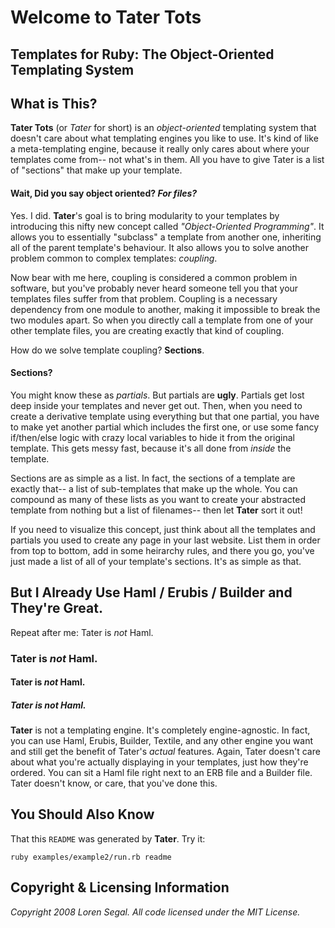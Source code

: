 # Welcome to Tater Tots
## Templates for Ruby: The Object-Oriented Templating System
## What is This?

**Tater Tots** (or _Tater_ for short) is an _object-oriented_ templating system that doesn't care about
what templating engines you like to use. It's kind of like a meta-templating engine, because it really
only cares about where your templates come from-- not what's in them. All you have to give Tater is
a list of "sections" that make up your template.

#### Wait, Did you say object oriented? _For files?_

Yes. I did. **Tater**'s goal is to bring modularity to your templates by introducing this nifty new concept
called _"Object-Oriented Programming"_. It allows you to essentially "subclass" a template from another one,
inheriting all of the parent template's behaviour. It also allows you to solve another problem common to
complex templates: _coupling_.

Now bear with me here, coupling is considered a common problem in software, but you've probably never heard
someone tell you that your templates files suffer from that problem. Coupling is a necessary dependency from
one module to another, making it impossible to break the two modules apart. So when you directly call a template
from one of your other template files, you are creating exactly that kind of coupling.

How do we solve template coupling? **Sections**.

#### Sections?

You might know these as _partials_. But partials are **ugly**. Partials get lost deep inside your templates
and never get out. Then, when you need to create a derivative template using everything but that one partial,
you have to make yet another partial which includes the first one, or use some fancy if/then/else logic with
crazy local variables to hide it from the original template. This gets messy fast, because it's all done 
from _inside_ the template.

Sections are as simple as a list. In fact, the sections of a template are exactly that-- a list of sub-templates
that make up the whole. You can compound as many of these lists as you want to create your abstracted template
from nothing but a list of filenames-- then let **Tater** sort it out! 

If you need to visualize this concept, just think about all the templates and partials you used to create any
page in your last website. List them in order from top to bottom, add in some heirarchy rules, and there you go, 
you've just made a list of all of your template's sections. It's as simple as that.

## But I Already Use Haml / Erubis / Builder and They're Great.

Repeat after me: Tater is _not_ Haml. 

### Tater is _not_ Haml.
#### Tater is _not_ Haml.
##### Tater is _not_ Haml.

**Tater** is not a templating engine. It's completely engine-agnostic. In fact, you can use Haml,
Erubis, Builder, Textile, and any other engine you want and still get the benefit of Tater's 
_actual_ features. Again, Tater doesn't care about what you're actually displaying in your templates,
just how they're ordered. You can sit a Haml file right next to an ERB file and a Builder file. Tater
doesn't know, or care, that you've done this.

## You Should Also Know

That this `README` was generated by **Tater**. Try it:

    ruby examples/example2/run.rb readme

## Copyright & Licensing Information

_Copyright 2008 Loren Segal._
_All code licensed under the MIT License._
